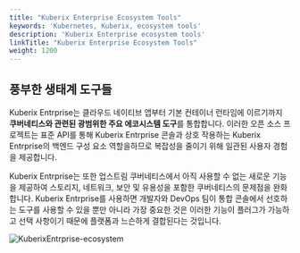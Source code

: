 ```yaml
---
title: "Kuberix Enterprise Ecosystem Tools"
keywords: 'Kubernetes, Kuberix, ecosystem tools'
description: 'Kuberix Enterprise ecosystem tools'
linkTitle: "Kuberix Enterprise Ecosystem Tools"
weight: 1200
---
```


## 풍부한 생태계 도구들

Kuberix Entrprise는 클라우드 네이티브 앱부터 기본 컨테이너 런타임에 이르기까지 **쿠버네티스와 관련된 광범위한 주요 에코시스템 도구**를 통합합니다. 이러한 오픈 소스 프로젝트는 표준 API를 통해 Kuberix Entrprise 콘솔과 상호 작용하는 Kuberix Entrprise의 백엔드 구성 요소 역할을하므로 복잡성을 줄이기 위해 일관된 사용자 경험을 제공합니다.

Kuberix Entrprise는 또한 업스트림 쿠버네티스에서 아직 사용할 수 없는 새로운 기능을 제공하여 스토리지, 네트워크, 보안 및 유용성을 포함한 쿠버네티스의 문제점을 완화합니다. Kuberix Entrprise를 사용하면 개발자와 DevOps 팀이 통합 콘솔에서 선호하는 도구를 사용할 수 있을 뿐만 아니라 가장 중요한 것은 이러한 기능이 플러그가 가능하고 선택 사항이기 때문에 플랫폼과 느슨하게 결합된다는 것입니다.

![KuberixEntrprise-ecosystem](/images/docs/v3.3/introduction/kubesphere-ecosystem/kubesphere-ecosystem.png)
